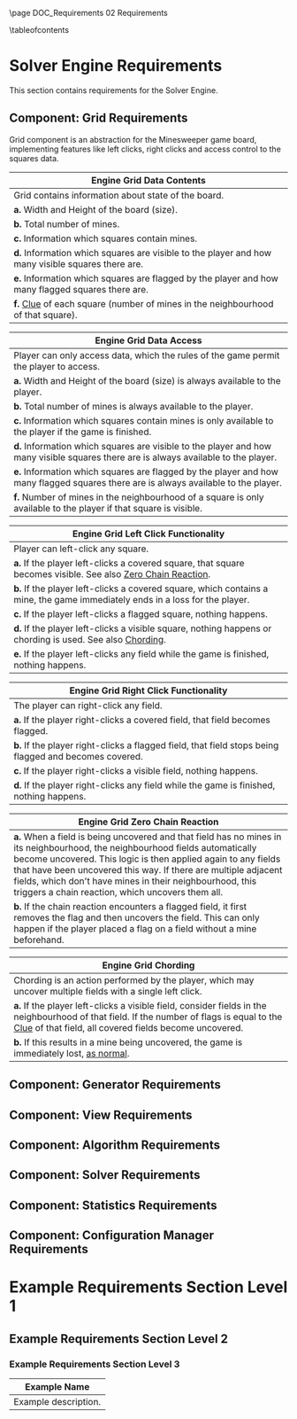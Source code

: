 \page DOC_Requirements 02 Requirements

\tableofcontents

# Solver Engine Requirements

This section contains requirements for the Solver Engine.

## Component: Grid Requirements

Grid component is an abstraction for the Minesweeper game board, implementing features like left clicks, right clicks and access control to the squares data.

|Engine Grid Data Contents <a id="$~53b0466c"></a>|
|-|
|Grid contains information about state of the board.|
|**a.** <a id="$~e93d531d"></a> Width and Height of the board (size).|
|**b.** <a id="$~bab9887f"></a> Total number of mines.|
|**c.** <a id="$~544f0ab3"></a> Information which squares contain mines.|
|**d.** <a id="$~22f16924"></a> Information which squares are visible to the player and how many visible squares there are.|
|**e.** <a id="$~ede4812f"></a> Information which squares are flagged by the player and how many flagged squares there are.|
|**f.** <a id="$~174c1320"></a> [Clue](05_Dictionary_of_Concepts.md#$~80af1ada) of each square (number of mines in the neighbourhood of that square).|

|Engine Grid Data Access <a id="$~cb6545f1"></a>|
|-|
|Player can only access data, which the rules of the game permit the player to access.|
|**a.** <a id="$~34c19906"></a> Width and Height of the board (size) is always available to the player.|
|**b.** <a id="$~3452bee5"></a> Total number of mines is always available to the player.|
|**c.** <a id="$~e789ed4e"></a> Information which squares contain mines is only available to the player if the game is finished.|
|**d.** <a id="$~128fe573"></a> Information which squares are visible to the player and how many visible squares there are is always available to the player.|
|**e.** <a id="$~361bd967"></a> Information which squares are flagged by the player and how many flagged squares there are is always available to the player.|
|**f.** <a id="$~b196dd53"></a> Number of mines in the neighbourhood of a square is only available to the player if that square is visible.|

|Engine Grid Left Click Functionality <a id="$~7161862a"></a>|
|-|
|Player can left-click any square.|
|**a.** <a id="$~39ca2c9a"></a> If the player left-clicks a covered square, that square becomes visible. See also [Zero Chain Reaction](#$~7293c5bc).|
|**b.** <a id="$~b9dd5682"></a> If the player left-clicks a covered square, which contains a mine, the game immediately ends in a loss for the player.|
|**c.** <a id="$~78c5c6b6"></a> If the player left-clicks a flagged square, nothing happens.|
|**d.** <a id="$~707ea419"></a> If the player left-clicks a visible square, nothing happens or chording is used. See also [Chording](#$~961c88b1).|
|**e.** <a id="$~7c0354cf"></a> If the player left-clicks any field while the game is finished, nothing happens.|

|Engine Grid Right Click Functionality <a id="$~2ab18af2"></a>|
|-|
|The player can right-click any field.|
|**a.** <a id="$~077c330a"></a> If the player right-clicks a covered field, that field becomes flagged.|
|**b.** <a id="$~340c33a7"></a> If the player right-clicks a flagged field, that field stops being flagged and becomes covered.|
|**c.** <a id="$~f003796c"></a> If the player right-clicks a visible field, nothing happens.|
|**d.** <a id="$~46675b82"></a> If the player right-clicks any field while the game is finished, nothing happens.|

|Engine Grid Zero Chain Reaction <a id="$~7293c5bc"></a>|
|-|
|**a.** <a id="$~b9c080c6"></a> When a field is being uncovered and that field has no mines in its neighbourhood, the neighbourhood fields automatically become uncovered. This logic is then applied again to any fields that have been uncovered this way. If there are multiple adjacent fields, which don't have mines in their neighbourhood, this triggers a chain reaction, which uncovers them all.|
|**b.** <a id="$~de17fa41"></a> If the chain reaction encounters a flagged field, it first removes the flag and then uncovers the field. This can only happen if the player placed a flag on a field without a mine beforehand.|

|Engine Grid Chording <a id="$~961c88b1"></a>|
|-|
|Chording is an action performed by the player, which may uncover multiple fields with a single left click.|
|**a.** <a id="$~5484072c"></a> If the player left-clicks a visible field, consider fields in the neighbourhood of that field. If the number of flags is equal to the [Clue](05_Dictionary_of_Concepts.md#$~80af1ada) of that field, all covered fields become uncovered.|
|**b.** <a id="$~85c38ac5"></a> If this results in a mine being uncovered, the game is immediately lost, [as normal](#$~b9dd5682).|

## Component: Generator Requirements



## Component: View Requirements



## Component: Algorithm Requirements



## Component: Solver Requirements



## Component: Statistics Requirements



## Component: Configuration Manager Requirements



# Example Requirements Section Level 1



## Example Requirements Section Level 2



### Example Requirements Section Level 3

|Example Name <a id="$~00000000"></a>|
|-|
|Example description.|
